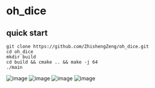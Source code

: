 # oh_dice

## quick start
```
git clone https://github.com/ZhishengZeng/oh_dice.git
cd oh_dice
mkdir build
cd build && cmake .. && make -j 64
./main
```


![image](https://github.com/ZhishengZeng/oh_dice/blob/main/results/p4.png)
![image](https://github.com/ZhishengZeng/oh_dice/blob/main/results/p8.png)
![image](https://github.com/ZhishengZeng/oh_dice/blob/main/results/p12.png)
![image](https://github.com/ZhishengZeng/oh_dice/blob/main/results/p16.png)
